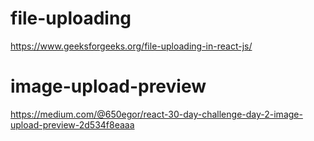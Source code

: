 # file-uploading
https://www.geeksforgeeks.org/file-uploading-in-react-js/
# image-upload-preview
https://medium.com/@650egor/react-30-day-challenge-day-2-image-upload-preview-2d534f8eaaa